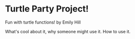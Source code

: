 # Turtle Party Project!
Fun with turtle functions!
by Emily Hill

What's cool about it, why someone might use it. How to use it.
